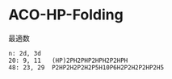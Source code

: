# ACO-HP-Folding

最適数
```
n: 2d, 3d
20: 9, 11	(HP)2PH2PHP2HPH2P2HPH
48: 23, 29	P2HP2H2P2H2P5H10P6H2P2H2P2HP2H5
```

